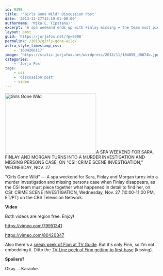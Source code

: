 ```yaml
---
id: 9398
title: '"Girls Gone Wild" Discussion Post'
date: '2013-11-27T12:10:02-08:00'
authorname: 'Mika E. (Ipstenu)'
excerpt: 'A spa weekend ends up with Finlay missing + the team must piece together what happened to find her on CSI tonight - 10pm ET/PT'
layout: post
guid: 'https://jorjafox.net/?p=9398'
permalink: /2013/girls-gone-wild/
astra_style_timestamp_css:
    - '1634266117'
image: 'https://static.jorjafox.net/wordpress/2013/11/104059_d0074b.jpg'
categories:
    - 'Jorja Fox'
tags:
    - csi
    - 'discussion post'
    - video
---
```


<img class="alignleft size-medium wp-image-9428" alt="Girls Gone Wild" src="//static.jorjafox.net/wordpress/2013/11/104059_d0074b.jpg" width="300" height="199" />A SPA WEEKEND FOR SARA, FINLAY AND MORGAN TURNS INTO A MURDER INVESTIGATION AND MISSING PERSONS CASE, ON “CSI: CRIME SCENE INVESTIGATION,” WEDNESDAY, NOV. 27

"Girls Gone Wild" — A spa weekend for Sara, Finlay and Morgan turns into a murder investigation and missing persons case when Finlay disappears, as the CSI team must piece together what happened in detail to find her, on CSI: CRIME SCENE INVESTIGATION, Wednesday, Nov. 27 (10:00-11:00 PM, ET/PT) on the CBS Television Network.

**Video**

Both videos are region free. Enjoy!

https://vimeo.com/79951341

https://vimeo.com/80420347

Also there's a <a href="http://www.tvguide.com/News/CSI-Girls-Gone-Wild-Finn-1073966.aspx">sneak peek of Finn at TV Guide</a>. But it's only Finn, so I'm not embedding it. Ditto the <a href="http://tvline.com/2013/11/27/csi-spoilers-kris-polaha-seduces-finlay-video/">TV Line peek of Finn getting to first base</a> (kissing).

**Spoilers?**

Okay.... Karaoke.
